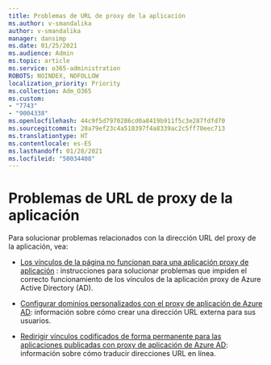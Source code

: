 ```yaml
---
title: Problemas de URL de proxy de la aplicación
ms.author: v-smandalika
author: v-smandalika
manager: dansimp
ms.date: 01/25/2021
ms.audience: Admin
ms.topic: article
ms.service: o365-administration
ROBOTS: NOINDEX, NOFOLLOW
localization_priority: Priority
ms.collection: Adm_O365
ms.custom:
- "7743"
- "9004338"
ms.openlocfilehash: 44c9f5d7970286cd0a8419b911f5c3e287fdfd70
ms.sourcegitcommit: 28a79ef23c4a510397f4a8339ac2c5ff70eec713
ms.translationtype: HT
ms.contentlocale: es-ES
ms.lasthandoff: 01/28/2021
ms.locfileid: "50034408"
---
```

# <a name="application-proxy-url-issues"></a>Problemas de URL de proxy de la aplicación

Para solucionar problemas relacionados con la dirección URL del proxy de la aplicación, vea:

- [Los vínculos de la página no funcionan para una aplicación proxy de aplicación](https://docs.microsoft.com/azure/active-directory/manage-apps/application-proxy-page-links-broken-problem) : instrucciones para solucionar problemas que impiden el correcto funcionamiento de los vínculos de la aplicación proxy de Azure Active Directory (AD).

- [Configurar dominios personalizados con el proxy de aplicación de Azure AD](https://docs.microsoft.com/azure/active-directory/manage-apps/application-proxy-configure-custom-domain): información sobre cómo crear una dirección URL externa para sus usuarios.

- [Redirigir vínculos codificados de forma permanente para las aplicaciones publicadas con proxy de aplicación de Azure AD](https://docs.microsoft.com/azure/active-directory/manage-apps/application-proxy-configure-hard-coded-link-translation): información sobre cómo traducir direcciones URL en línea.

